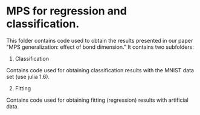 # MPS for regression and classification.

This folder contains code used to obtain the results presented in our paper "MPS generalization: effect of bond dimension." It contains two subfolders:

1. Classification

Contains code used for obtaining classification results with the MNIST data set (use julia 1.6).

2. Fitting

Contains code used for obtaining fitting (regression) results with artificial data. 
